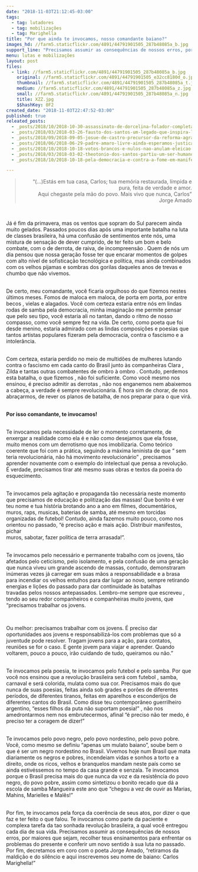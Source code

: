 ```yaml
---
date: "2018-11-03T21:12:45-03:00"
tags:
  - tag: lutadores
  - tag: mobilizações
  - tag: Marighella
title: "Por que ainda te invocamos, nosso comandante baiano?"
images_hd: //farm5.staticflickr.com/4891/44791901505_287b48085a_b.jpg
support_line: "Precisamos assumir as consequências de nossos erros, por maiores que sejam, recolher teus ensinamentos para enfrentar os problemas do presente"
menu: lutas e mobilizações
layout: post
files:
  - link: //farm5.staticflickr.com/4891/44791901505_287b48085a_b.jpg
    original: //farm5.staticflickr.com/4891/44791901505_e32cc8180d_o.jpg
    thumbnail: //farm5.staticflickr.com/4891/44791901505_287b48085a_t.jpg
    medium: //farm5.staticflickr.com/4891/44791901505_287b48085a_z.jpg
    small: //farm5.staticflickr.com/4891/44791901505_287b48085a_n.jpg
    title: XZZ.jpg
    $$hashKey: 0F2
created_date: "2018-11-03T22:47:52-03:00"
published: true
releated_posts:
  - _posts/2018/10/2018-10-30-assassinato-de-dorcelina-folador-completa-19-anos.md
  - _posts/2018/03/2018-03-26-fausto-dos-santos-um-legado-que-inspira-luta.md
  - _posts/2018/09/2018-09-05-josue-de-castro-precursor-da-reforma-agraria-popular.md
  - _posts/2018/06/2018-06-29-padre-amaro-livre-ainda-esperamos-justica-e-paz.md
  - _posts/2018/10/2018-10-18-votos-brancos-e-nulos-nao-anulam-eleicao-e-favorecem-quem-esta-na-frente-entenda.md
  - _posts/2018/03/2018-03-02-theotonio-dos-santos-partiu-um-ser-humano-e-intelectual-transcendente.md
  - _posts/2018/10/2018-10-18-pela-democracia-e-contra-a-fome-em-manifesto-organizacoes-denunciam-violacoes.md

---
```

<blockquote>
<p style="text-align: right;">&ldquo;(...)Est&aacute;s em tua casa, Carlos; tua mem&oacute;ria restaurada, l&iacute;mpida e pura, feita de verdade e amor.<br />
Aqui chegaste pela m&atilde;o do povo. Mais vivo que nunca, Carlos&rdquo;<br />
Jorge Amado</p>
</blockquote>

<p>&nbsp;</p>

<p>J&aacute; &eacute; fim da primavera, mas os ventos que sopram do Sul parecem ainda muito gelados. Passados poucos dias ap&oacute;s uma importante batalha na luta de classes brasileira, h&aacute; uma confus&atilde;o de sentimentos ente n&oacute;s, uma mistura de sensa&ccedil;&atilde;o de dever cumprido, de ter feito um bom e belo combate, com o de derrota, de raiva, de incompreens&atilde;o . Quem de n&oacute;s um dia pensou que nossa gera&ccedil;&atilde;o fosse ter que encarar momentos de golpes com alto n&iacute;vel de sofistica&ccedil;&atilde;o tecnol&oacute;gica e pol&iacute;tica, mas ainda combinados com os velhos pijamas e sombras dos gorilas daqueles anos de trevas e chumbo que n&atilde;o vivemos.</p>

<p><br />
De certo, meu comandante, voc&ecirc; ficaria orgulhoso do que fizemos nestes &uacute;ltimos meses. Fomos de maloca em maloca, de porta em porta, por entre becos , vielas e alagados. Voc&ecirc; com certeza estaria entre n&oacute;s em lindas rodas de samba pela democracia, minha imagina&ccedil;&atilde;o me permite pensar que pelo seu tipo, voc&ecirc; estaria ali no tantan, dando o ritmo de nosso compasso, como voc&ecirc; sempre fez na vida. De certo, como poeta que foi desde menino, estaria admirado com as lindas composi&ccedil;&otilde;es e poesias que tantos artistas populares fizeram pela democracia, contra o fascismo e a intoler&acirc;ncia.</p>

<p><br />
Com certeza, estaria perdido no meio de multid&otilde;es de mulheres lutando contra o fascismo em cada canto do Brasil junto &agrave;s companheiras Clara , Zilda e tantas outras combatentes de ombro &agrave; ombro . Contudo, perdemos esta batalha, o que fizemos , n&atilde;o foi suficiente. Como voc&ecirc; mesmo nos ensinou, &eacute; preciso admitir as derrotas , n&atilde;o nos enganemos nem abaixemos a cabe&ccedil;a, a verdade &eacute; sempre revolucion&aacute;ria. &Eacute; hora sim de chorar, de nos abra&ccedil;armos, de rever os planos de batalha, de nos preparar para o que vir&aacute;.</p>

<p><br />
<strong>Por isso comandante, te invocamos!</strong></p>

<p><br />
Te invocamos pela necessidade de ler o momento corretamente, de enxergar a realidade como ela &eacute; e n&atilde;o como desejamos que ela fosse, muito menos com um derrotismo que nos imobilizaria. Como te&oacute;rico coerente que foi com a pr&aacute;tica, seguindo a m&aacute;xima leninista de que &ldquo; sem teria revolucion&aacute;ria, n&atilde;o h&aacute; movimento revolucion&aacute;rio&rdquo; , precisamos aprender novamente com o exemplo do intelectual que pensa a revolu&ccedil;&atilde;o. &Eacute; verdade, precisamos tirar at&eacute; mesmo suas obras e textos da poeira do esquecimento.</p>

<p><br />
Te invocamos pela agita&ccedil;&atilde;o e propaganda t&atilde;o necess&aacute;ria neste momento que precisamos de educa&ccedil;&atilde;o e politiza&ccedil;&atilde;o das massas! Que bonito &eacute; ver teu nome e tua hist&oacute;ria brotando ano a ano em filmes, document&aacute;rios, muros, raps, musicas, baterias de samba, at&eacute; mesmo em torcidas organizadas de futebol! Contudo, ainda fazemos muito pouco, como nos orientou no passado, &ldquo;&eacute; preciso a&ccedil;&atilde;o e mais a&ccedil;&atilde;o. Distribuir manifestos, pichar<br />
muros, sabotar, fazer pol&iacute;tica de terra arrasada!&rdquo;.</p>

<p><br />
Te invocamos pelo necess&aacute;rio e permanente trabalho com os jovens, t&atilde;o afetados pelo ceticismo, pelo isolamento, e pela confus&atilde;o de uma gera&ccedil;&atilde;o que nunca viveu um grande ascendo de massas, contudo, demonstraram in&uacute;meras vezes j&aacute; carregar em suas m&atilde;os a responsabilidade e a brasa para incendiar os velhos entulhos para dar lugar ao novo, sempre retirando energias e li&ccedil;&otilde;es do passado para dar continuidade &agrave;s batalhas<br />
travadas pelos nossos antepassados. Lembro-me sempre que escreveu , tendo ao seu redor companheiros e companheiras muito jovens, que &ldquo;precisamos trabalhar os jovens.</p>

<p>&nbsp;</p>

<p>Ou melhor: precisamos trabalhar com os jovens. &Eacute; preciso dar oportunidades aos jovens e responsabiliz&aacute;-los com problemas que s&oacute; a juventude pode resolver. Tragam jovens para a a&ccedil;&atilde;o, para contatos, reuni&otilde;es se for o caso. E gente jovem para viajar e aprender. Quando voltarem, pouco a pouco, ir&atilde;o cuidando de tudo, queiramos ou n&atilde;o.&rdquo;</p>

<p><br />
Te invocamos pela poesia, te invocamos pelo futebol e pelo samba. Por que voc&ecirc; nos ensinou que a revolu&ccedil;&atilde;o brasileira ser&aacute; com futebol , samba, carnaval e ser&aacute; colorida, mulata como sua cor. Precisamos mais do que nunca de suas poesias, feitas ainda sob grades e por&otilde;es de diferentes per&iacute;odos, de diferentes tiranos, feitas em aparelhos e esconderijos de diferentes cantos do Brasil. Como disse teu contempor&acirc;neo guerrilheiro argentino, &ldquo;esses filhos da puta n&atilde;o suportam poesia!&rdquo; , n&atilde;o nos amedrontarmos nem nos embrutecermos, afinal &ldquo;&eacute; preciso n&atilde;o ter medo, &eacute; preciso ter a coragem de dizer!&rdquo;</p>

<p><br />
Te invocamos pelo povo negro, pelo povo nordestino, pelo povo pobre. Voc&ecirc;, como mesmo se definiu &ldquo;apenas um mulato baiano&rdquo;, soube bem o que &eacute; ser um negro nordestino no Brasil. Vivemos hoje num Brasil que mata diariamente os negros e pobres, incendeiam vidas e sonhos a torto e a direito, onde os ricos, velhos e branquelos mandam neste pa&iacute;s como se ainda estiv&eacute;ssemos no tempo da casa grande e senzala. Te invocamos porque o Brasil precisa mais do que nunca da voz e da resist&ecirc;ncia do povo negro, do povo pobre, assim como sintetizou o bonito recado que d&aacute; a escola de samba Mangueira este ano que &ldquo;chegou a vez de ouvir as Marias, Mahins, Marielles e Mal&ecirc;s!&rdquo;</p>

<p><br />
Por fim, te invocamos pela for&ccedil;a da coer&ecirc;ncia de seus atos, por dizer o que faz&nbsp;e ter feito o que falou. Te invocamos como parte da paciente e complexa tarefa da tao sonhada revolu&ccedil;&atilde;o brasileira, a qual voc&ecirc; entregou cada dia de sua vida. Precisamos assumir as consequ&ecirc;ncias de nossos erros, por maiores que sejam, recolher teus ensinamentos para enfrentar os problemas do presente e conferir um novo sentido &agrave; sua luta no passado. Por fim, decretamos em coro com o poeta Jorge Amado, &ldquo;retiramos da maldi&ccedil;&atilde;o e do sil&ecirc;ncio e aqui inscrevemos seu nome de baiano: Carlos Marighella!&rdquo;</p>
